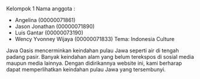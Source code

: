Kelompok 1
Nama anggota  :
- Angelina (00000071861)
- Jason Jonathan (00000071890)
- Luis Gantar (00000073190)
- Wency Yvonney Wijaya (00000071833)
Tema: Indonesia Culture

Java Oasis mencerminkan keindahan pulau Jawa seperti air di tengah padang pasir. Banyak keindahan alam yang belum terekspos di sosial media maupun media lainnya. Dengan didirikannya website ini, kami berharap dapat memperlihatkan keindahan pulau Jawa yang tersembunyi.
